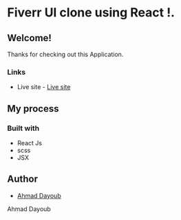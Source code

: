 #  Fiverr UI clone using React !.

## Welcome! 
Thanks for checking out this Application.

### Links
- Live site - [Live site](https://64b4e76b5e708e3a5b6a3ccd--effortless-tarsier-a12ee0.netlify.app/)

## My process

### Built with

- React Js
- scss
- JSX



## Author
- [Ahmad Dayoub](https://www.linkedin.com/in/ahmad-dayoub-/)


Ahmad Dayoub
